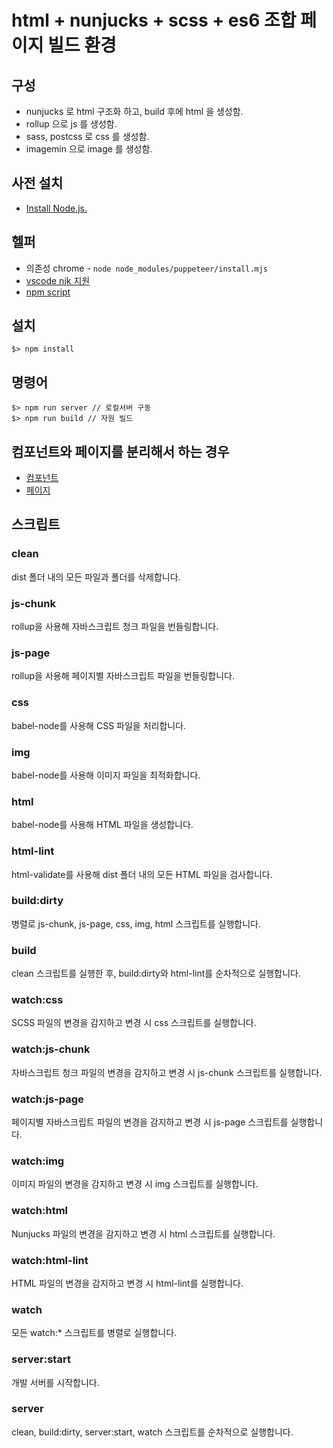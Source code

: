 # html + nunjucks + scss + es6 조합 페이지 빌드 환경

## 구성

- nunjucks 로 html 구조화 하고, build 후에 html 을 생성함.
- rollup 으로 js 를 생성함.
- sass, postcss 로 css 를 생성함.
- imagemin 으로 image 를 생성함.

## 사전 설치

- [Install Node.js.](http://nodejs.org/)

## 헬퍼

- 의존성 chrome - `node node_modules/puppeteer/install.mjs`
- [vscode njk 지원](https://marketplace.visualstudio.com/items?itemName=douglaszaltron.nunjucks-vscode-extensionpack)
- [npm script](https://marketplace.visualstudio.com/items?itemName=jianglinghao.vscode-npm-scripts)

## 설치

```terminal
$> npm install
```

## 명령어

```terminal
$> npm run server // 로컬서버 구동
$> npm run build // 자원 빌드
```

## 컴포넌트와 페이지를 분리해서 하는 경우

- [컴포넌트](https://github.com/richfaber/foundation-pure-html-component)
- [페이지](https://github.com/richfaber/foundation-pure-html-page)

## 스크립트

### clean

dist 폴더 내의 모든 파일과 폴더를 삭제합니다.

### js-chunk

rollup을 사용해 자바스크립트 청크 파일을 번들링합니다.

### js-page

rollup을 사용해 페이지별 자바스크립트 파일을 번들링합니다.

### css

babel-node를 사용해 CSS 파일을 처리합니다.

### img

babel-node를 사용해 이미지 파일을 최적화합니다.

### html

babel-node를 사용해 HTML 파일을 생성합니다.

### html-lint

html-validate를 사용해 dist 폴더 내의 모든 HTML 파일을 검사합니다.

### build:dirty

병렬로 js-chunk, js-page, css, img, html 스크립트를 실행합니다.

### build

clean 스크립트를 실행한 후, build:dirty와 html-lint를 순차적으로 실행합니다.

### watch:css

SCSS 파일의 변경을 감지하고 변경 시 css 스크립트를 실행합니다.

### watch:js-chunk

자바스크립트 청크 파일의 변경을 감지하고 변경 시 js-chunk 스크립트를 실행합니다.

### watch:js-page

페이지별 자바스크립트 파일의 변경을 감지하고 변경 시 js-page 스크립트를 실행합니다.

### watch:img

이미지 파일의 변경을 감지하고 변경 시 img 스크립트를 실행합니다.

### watch:html

Nunjucks 파일의 변경을 감지하고 변경 시 html 스크립트를 실행합니다.

### watch:html-lint

HTML 파일의 변경을 감지하고 변경 시 html-lint를 실행합니다.

### watch

모든 watch:\* 스크립트를 병렬로 실행합니다.

### server:start

개발 서버를 시작합니다.

### server

clean, build:dirty, server:start, watch 스크립트를 순차적으로 실행합니다.

[//]: # "## 서브모듈 등록"
[//]: #
[//]: # "- 현재 저장소에서, 서브모듈을 등록한다."
[//]: #
[//]: # "```terminal"
[//]: # "// git submodule add <저장소URL> <저장될 폴더이름>"
[//]: # "$> git submodule add https://github.com/richfaber/foundation-pure-html component"
[//]: # "```"
